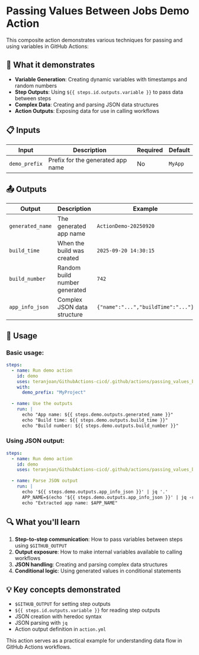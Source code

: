 # Passing Values Between Jobs Demo Action

This composite action demonstrates various techniques for passing and using variables in GitHub Actions:

## 🎯 What it demonstrates

- **Variable Generation**: Creating dynamic variables with timestamps and random numbers
- **Step Outputs**: Using `${{ steps.id.outputs.variable }}` to pass data between steps
- **Complex Data**: Creating and parsing JSON data structures
- **Action Outputs**: Exposing data for use in calling workflows

## 📋 Inputs

| Input | Description | Required | Default |
|-------|-------------|----------|---------|
| `demo_prefix` | Prefix for the generated app name | No | `MyApp` |

## 📤 Outputs

| Output | Description | Example |
|--------|-------------|---------|
| `generated_name` | The generated app name | `ActionDemo-20250920` |
| `build_time` | When the build was created | `2025-09-20 14:30:15` |
| `build_number` | Random build number generated | `742` |
| `app_info_json` | Complex JSON data structure | `{"name":"...","buildTime":"..."}` |

## 🚀 Usage

### Basic usage:
```yaml
steps:
  - name: Run demo action
    id: demo
    uses: teranjoan/GithubActions-cicd/.github/actions/passing_values_between_jobs@master
    with:
      demo_prefix: "MyProject"
  
  - name: Use the outputs
    run: |
      echo "App name: ${{ steps.demo.outputs.generated_name }}"
      echo "Build time: ${{ steps.demo.outputs.build_time }}"
      echo "Build number: ${{ steps.demo.outputs.build_number }}"
```

### Using JSON output:
```yaml
steps:
  - name: Run demo action
    id: demo
    uses: teranjoan/GithubActions-cicd/.github/actions/passing_values_between_jobs@master
  
  - name: Parse JSON output
    run: |
      echo '${{ steps.demo.outputs.app_info_json }}' | jq '.'
      APP_NAME=$(echo '${{ steps.demo.outputs.app_info_json }}' | jq -r '.name')
      echo "Extracted app name: $APP_NAME"
```

## 🔍 What you'll learn

1. **Step-to-step communication**: How to pass variables between steps using `$GITHUB_OUTPUT`
2. **Output exposure**: How to make internal variables available to calling workflows
3. **JSON handling**: Creating and parsing complex data structures
4. **Conditional logic**: Using generated values in conditional statements

## 💡 Key concepts demonstrated

- `$GITHUB_OUTPUT` for setting step outputs
- `${{ steps.id.outputs.variable }}` for reading step outputs
- JSON creation with heredoc syntax
- JSON parsing with `jq`
- Action output definition in `action.yml`

This action serves as a practical example for understanding data flow in GitHub Actions workflows.